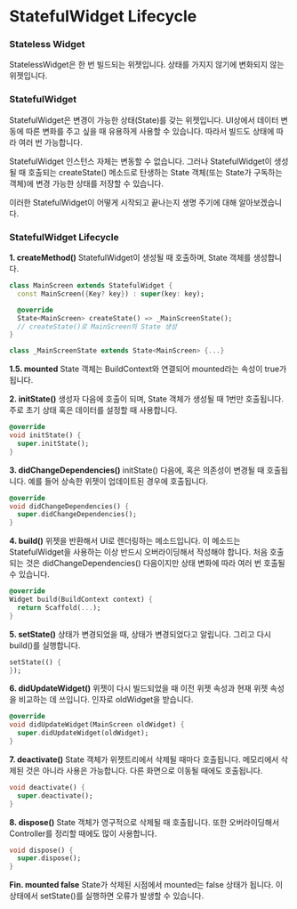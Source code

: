 # StatefulWidget Lifecycle

### Stateless Widget
StatelessWidget은 한 번 빌드되는 위젯입니다.
상태를 가지지 않기에 변화되지 않는 위젯입니다.

### StatefulWidget
StatefulWidget은 변경이 가능한 상태(State)를 갖는 위젯입니다.
UI상에서 데이터 변동에 따른 변화를 주고 싶을 때 유용하게 사용할 수 있습니다.
따라서 빌드도 상태에 따라 여러 번 가능합니다.

StatefulWidget 인스턴스 자체는 변동할 수 없습니다.
그러나 StatefulWidget이 생성될 때 호출되는 createState() 메소드로 탄생하는 State 객체(또는 State가 구독하는 객체)에 변경 가능한 상태를 저장할 수 있습니다.

이러한 StatefulWidget이 어떻게 시작되고 끝나는지
생명 주기에 대해 알아보겠습니다.


### StatefulWidget Lifecycle

**1. createMethod()**
StatefulWidget이 생성될 때 호출하며, State 객체를 생성합니다.
```dart
class MainScreen extends StatefulWidget {
  const MainScreen({Key? key}) : super(key: key);

  @override
  State<MainScreen> createState() => _MainScreenState();
  // createState()로 MainScreen의 State 생성
}

class _MainScreenState extends State<MainScreen> {...}
```


**1.5. mounted**
State 객체는 BuildContext와 연결되어 mounted라는 속성이 true가 됩니다.

**2. initState()**
생성자 다음에 호출이 되며, State 객체가 생성될 때 1번만 호출됩니다.
주로 초기 상태 혹은 데이터를 설정할 때 사용합니다.
```dart
@override
void initState() {
  super.initState();
}
```

**3. didChangeDependencies()**
initState() 다음에, 혹은 의존성이 변경될 때 호출됩니다.
예를 들어 상속한 위젯이 업데이트된 경우에 호출됩니다.
```dart
@override
void didChangeDependencies() {
  super.didChangeDependencies();
}
```

**4. build()**
위젯을 반환해서 UI로 렌더링하는 메소드입니다.
이 메소드는 StatefulWidget을 사용하는 이상 반드시 오버라이딩해서 작성해야 합니다.
처음 호출되는 것은 didChangeDependencies() 다음이지만
상태 변화에 따라 여러 번 호출될 수 있습니다.
```dart
@override
Widget build(BuildContext context) {
  return Scaffold(...);
}
```

**5. setState()**
상태가 변경되었을 때, 상태가 변경되었다고 알립니다.
그리고 다시 build()를 실행합니다.
```dart
setState(() {
});
```

**6. didUpdateWidget()**
위젯이 다시 빌드되었을 때 이전 위젯 속성과 현재 위젯 속성을 비교하는 데 쓰입니다.
인자로 oldWidget을 받습니다.
```dart
@override
void didUpdateWidget(MainScreen oldWidget) {
  super.didUpdateWidget(oldWidget);
}
```

**7. deactivate()**
State 객체가 위젯트리에서 삭제될 때마다 호출됩니다.
메모리에서 삭제된 것은 아니라 사용은 가능합니다.
다른 화면으로 이동될 때에도 호출됩니다.
```dart
void deactivate() {
  super.deactivate();
}
```

**8. dispose()**
State 객체가 영구적으로 삭제될 때 호출됩니다.
또한 오버라이딩해서 Controller를 정리할 때에도 많이 사용합니다.
```dart
void dispose() {
  super.dispose();
}
```

**Fin. mounted false**
State가 삭제된 시점에서 mounted는 false 상태가 됩니다.
이 상태에서 setState()를 실행하면 오류가 발생할 수 있습니다.
